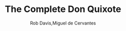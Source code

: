 ---
title: The Complete Don Quixote
author: Rob Davis,Miguel de Cervantes
readingDate: 2013-12-15
layout: book
---